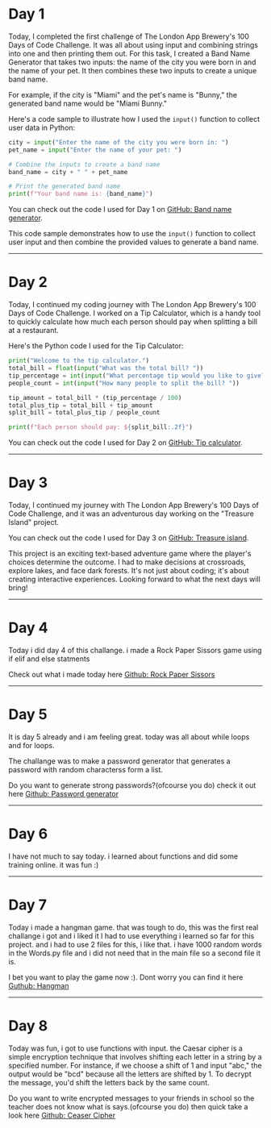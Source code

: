 # Day 1

Today, I completed the first challenge of The London App Brewery's 100 Days of Code Challenge. It was all about using input and combining strings into one and then printing them out. For this task, I created a Band Name Generator that takes two inputs: the name of the city you were born in and the name of your pet. It then combines these two inputs to create a unique band name.

For example, if the city is "Miami" and the pet's name is "Bunny," the generated band name would be "Miami Bunny."

Here's a code sample to illustrate how I used the `input()` function to collect user data in Python:

```python
city = input("Enter the name of the city you were born in: ")
pet_name = input("Enter the name of your pet: ")

# Combine the inputs to create a band name
band_name = city + " " + pet_name

# Print the generated band name
print(f"Your band name is: {band_name}")
```
You can check out the code I used for Day 1 on [GitHub: Band name generator](https://github.com/JelleWierenga/the-London-App-Brewery/tree/main/Band%20name%20generator).


This code sample demonstrates how to use the `input()` function to collect user input and then combine the provided values to generate a band name.


---
# Day 2

Today, I continued my coding journey with The London App Brewery's 100 Days of Code Challenge. I worked on a Tip Calculator, which is a handy tool to quickly calculate how much each person should pay when splitting a bill at a restaurant.

Here's the Python code I used for the Tip Calculator:

```python
print("Welcome to the tip calculator.")
total_bill = float(input("What was the total bill? "))
tip_percentage = int(input("What percentage tip would you like to give? 10, 12, or 15? "))
people_count = int(input("How many people to split the bill? "))

tip_amount = total_bill * (tip_percentage / 100)
total_plus_tip = total_bill + tip_amount
split_bill = total_plus_tip / people_count

print(f"Each person should pay: ${split_bill:.2f}")
```
You can check out the code I used for Day 2 on [GitHub: Tip calculator](https://github.com/JelleWierenga/the-London-App-Brewery/tree/main/Tip%20Calculator).

---
# Day 3

Today, I continued my journey with The London App Brewery's 100 Days of Code Challenge, and it was an adventurous day working on the "Treasure Island" project.

You can check out the code I used for Day 3 on [GitHub: Treasure island](https://github.com/JelleWierenga/the-London-App-Brewery/tree/main/Treasure%20island).

This project is an exciting text-based adventure game where the player's choices determine the outcome. I had to make decisions at crossroads, explore lakes, and face dark forests. It's not just about coding; it's about creating interactive experiences. Looking forward to what the next days will bring!

---
# Day 4
Today i did day 4 of this challange. i made a Rock Paper Sissors game using if elif and else statments

Check out what i made today here [Github: Rock Paper Sissors](https://github.com/JelleWierenga/the-London-App-Brewery/tree/main/Rock%20Paper%20Sissors)

---
# Day 5
It is day 5 already and i am feeling great. today was all about while loops and for loops.

The challange was to make a password generator that generates a password with random characterss form a list.

Do you want to generate strong passwords?(ofcourse you do) check it out here [Github: Password generator](https://github.com/JelleWierenga/the-London-App-Brewery/tree/main/Password%20generator)

---
# Day 6
I have not much to say today. i learned about functions and did some training online. it was fun :)

---
# Day 7
Today i made a hangman game. that was tough to do, this was the first real challange i got and i liked it
I had to use everything i learned so far for this project. and i had to use 2 files for this, i like that. i have 1000 random words in the Words.py file and i did not need that in the main file so a second file it is.

I bet you want to play the game now :). Dont worry you can find it here [Guthub: Hangman](https://github.com/JelleWierenga/the-London-App-Brewery/tree/main/Hangman)

---
# Day 8
Today was fun, i got to use functions with input.  the Caesar cipher is a simple encryption technique that involves shifting each letter in a string by a specified number. For instance, if we choose a shift of 1 and input "abc," the output would be "bcd" because all the letters are shifted by 1. To decrypt the message, you'd shift the letters back by the same count.

Do you want to write encrypted messages to your friends in school so the teacher does not know what is says.(ofcourse you do) then quick take a look here [Github: Ceaser Cipher](https://github.com/JelleWierenga/the-London-App-Brewery/tree/main/Ceaser%20Cipher)

